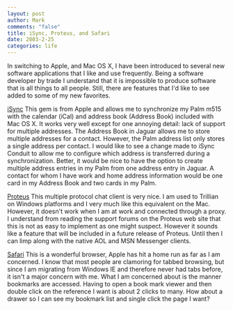 ```yaml
--- 
layout: post
author: Mark
comments: "false"
title: iSync, Proteus, and Safari
date: 2003-2-25
categories: life
---
```

In switching to Apple, and Mac OS X, I have been introduced to several new software applications that I like and use frequently. Being a software developer by trade I understand that it is impossible to produce software that is all things to all people. Still, there are features that I'd like to see added to some of my new favorites.

<a href="http://www.apple.com/isync" target="_blank">iSync</a>
This gem is from Apple and allows me to synchronize my Palm m515 with the calendar (iCal) and address book (Address Book) included with Mac OS X. It works very well except for one annoying detail: lack of support for multiple addresses. The Address Book in Jaguar allows me to store multiple addresses for a contact. However, the Palm address list only stores a single address per contact. I would like to see a change made to iSync Conduit to allow me to configure which address is transferred during a synchronization. Better, it would be nice to have the option to create multiple address entries in my Palm from one address entry in Jaguar. A contact for whom I have work and home address information would be one card in my Address Book and two cards in my Palm.

<a href="http://www.indigofield.com/" target="_blank">Proteus</a>
This multiple protocol chat client is very nice. I am used to Trillian on Windows platforms and I very much like this equivalent on  the Mac. However, it doesn't work when I am at work and connected through a proxy. I understand from reading the support forums on the Proteus web site that this is not as easy to implement as one might suspect. However it sounds like a feature that will be included in a future release of Proteus. Until then I can limp along with the native AOL and MSN Messenger clients.

<a href="http://www.apple.com/safari" target="_blank">Safari</a>
This is a wonderful browser, Apple has hit a home run as far as I am concerned. I know that most people are clamoring for tabbed browsing, but since I am migrating from Windows IE and therefore never had tabs before, it isn't a major concern with me. What I am concerned about is the manner bookmarks are accessed. Having to open a book mark viewer and then double click on the reference I want is about 2 clicks to many. How about a drawer so I can see my bookmark list and single click the page I want?
